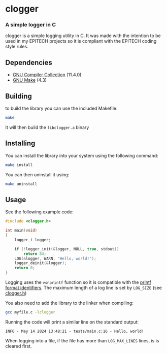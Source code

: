 # clogger
### A simple logger in C

clogger is a simple logging utility in C. It was made with the intention to be used in my EPITECH projects so it is compliant with the EPITECH coding style rules.

## Dependencies

- [GNU Compiler Collection](https://gcc.gnu.org/) (11.4.0)
- [GNU Make](https://www.gnu.org/software/make/) (4.3)

## Building

to build the library you can use the included Makefile:

```sh
make
```

It will then build the `libclogger.a` binary

## Installing

You can install the library into your system using the following command:

```sh
make install
```

You can then uninstall it using:

```sh
make uninstall
```

## Usage

See the following example code:

```c
#include <clogger.h>

int main(void)
{
    logger_t logger;

    if (!logger_init(&logger, NULL, true, stdout))
        return 84;
    LOG(&logger, WARN, "Hello, world!");
    logger_deinit(&logger);
    return 0;
}

```

Logging uses the `vsnprintf` function so it is compatible with the [printf format identifiers](https://cplusplus.com/reference/cstdio/printf/). The maximum length of a log line is set by `LOG_SIZE` (see [clogger.h](include/clogger.h))

You also need to add the library to the linker when compiling:

```sh
gcc myfile.c -lclogger
```

Running the code will print a similar line on the standard output:

```log
INFO - May 14 2024 13:48:21 - tests/main.c:16 - Hello, world!
```

When logging into a file, if the file has more than `LOG_MAX_LINES` lines, is is cleared first.
